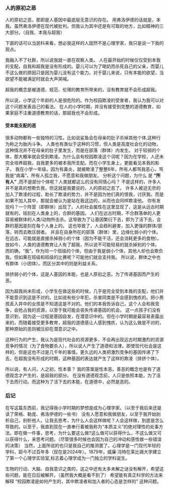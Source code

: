 ### 人的原初之恶

人的原初之恶，那即是人基因中最底层无意识的存在。
用弗洛伊德的话就是，本我。虽然弗洛伊德在现代被批判。但我认为其中还是有可取的地方，比如精神的三大部分。（自我、本我与超我）

下面的话可以当民科来看，想必我这样的人固然不是心理学家，我只是说一下我的观点。

我融入不了社群，所以说我就一直在观察人类。
人在最开始的时候仅仅受到本我的支配，自我和超我是没有形成的。婴儿可以为了喝奶而杀死自己的父亲，而婴儿不这么做的原因只是因为婴儿没有这个能力。对于婴儿来说，只有本能的欲望，当欲望不能被满足时就会大声哭喊。

超我的概念是被道德、规范、伦理的教育所带来的，没有教育就不会形成超我。

所以说，小学这个年龄的人是很危险的。作为校园欺凌的受害者，我认为我可以对这个问题发表自己的看法。
在人的小学时期，并没有接受到完整的道德教育，如果家庭不注重道德教育的话，那超我也不会形成。

#### 受本能支配的恶
很多动物都有一些独特的习性。比如说鲨鱼会在母亲的肚子杀掉其他个体,这种行为称之为胎内斗争。
人类也有类似于这种的习惯，但人类是高度社会化的动物，这种情况并不在母亲的肚子里发生，而是在部落（群体）内发生。
对于较弱的个体，那大概率就会受到欺凌。为什么会有校园欺凌这个词呢？因为在学校，人还未完全培养超我，自我更多的被本我所支配。而在小学生身上，更能看见本我的影子。
我在小学一年级，因为有鼻炎，就被欺凌了整整6年，所有人都骂我恶心，骂我是“病毒”。所有人孤立我，不愿意和我做朋友。
分析这个问题，为什么 是 __“所有人”__ ,而不是部分个体呢？人类就都这么的没有同情心吗？
不是这样的，许多人并不是真的想欺负我，但这就是我要说的，人的原初之恶了。
许多人被迫无奈的加入了欺凌的过程，助长了欺凌的势力，并不是因为他们真的恨我，讨厌我。而是如果不加入其中，那就会被认为是站在我这边的，从而也会同样欺凌他。
你有发现吗？一个阵营（即群体）出现了。人的社会属性在这里显现了，这是从远古时期就有的，铭刻在人类身上的，合群的基因。
人们在远古时期，不合群落单的人更容易被群体的人类/动物所击杀。这导致为了让基因繁衍下去，即为了活下去，合群的基因是刻在每个人身上的。
这也导致了，人会趋利避害，加入更强的群体/部落，转而去欺压弱者。
并且在自身所在的部落（群体）里，边缘化弱小的个体。在远古，可能就是直接杀掉弱小的个体（因为不能干活，还会消耗更多的食物）。放如今，人类的道德教育让人有了超我，所以说不可能轻易的就杀掉别的个体。
而的确，“我”，作为同一个班级的个体，但由于我是弱小个体，其他人却也会欺负我。但如果在班级和班级的比赛呢？可能他们就会支持我。
所以说，群体之中也有群体（小团体）。而区分其中的则是利益关系。

排挤弱小的个体，这是人基因的本能，也是人原初之恶。为了传递基因而产生的恶。

因为超我尚未形成，小学生在做这些的时候，几乎是完全受到本我的支配，他们并不能意识到这是不对的。比如说有些少年犯，杀害同类是不会感到愧疚的。把小男孩丢入井中的女孩是不知道这是不对的。他们的本我告诉自己，这个人会和我竞争，会抢占我的资源，以至于我可能会丧失传递基因的机会。
这一点孩子们没有意识到，因为这一过程是基因自发，在潜意识中的。但在小学时期是最容易表露出来的，而随着接受更多教育，超我的道德感让人感到愧疚，认为这么做是不对的，那种原始的恶则被压抑在潜意识之中。

这种行为的产生，我认为是现代社会的资源更多，不会再出现远古时期激烈的资源竞争的情况（为了食物要杀人），所以说人产生了道德和法律。即使现代社会是这样的，但是这也不过是几千年的事情。更久远的人类把激烈竞争的基因传递了下去，在超我没有形成的时期，这种基因的表达就产生了这样的欺凌（排挤个体）。

所以说，有人问，人之初，性本善？
我的答案是性本恶。善恶的概念也是有了道德观念才产生的，是超我的部分。
在没有道德观念前，人只是依照本能，为了活下去而行动。而这种为了活下去的本能，在道德中，必然是恶的。


### 后记
在写这篇东西前，我记得我小学时期的梦想是成为心理学家。（以至于我后来还是读了荣格、勒庞、弗洛伊德的一些书）
没有人愿意和我做朋友，以至于我开始剖析自己，剖析他人。让我去思考，为什么人会这样做呢？人会这样做，到底是怎么导致的。以至于，我直到现在一直奉行着被我称为“本质主义”的绝对理性的处事方法。即在做一件事，思考，为什么要这么做?这么做可以获得什么，不这么做又可以获得什么，来思考问题。（尽管很多时候也会因为自己的冲动和感性做一些错误的决策）
当然，上面所说的也只是我自己的推测罢了。心理学是一门现代年轻的学科，距今不过百年多（现在是2024年）。1879年，威廉·冯特在莱比锡大学建立了第一个心理学实验室,标志着心理学成为一门独立的学科诞生。

生物的行动、大脑、自我意识之类的，这之中还有太多未解之谜没有解开，希望这些问题，能在日后被解开。（虽然我大概是看不到了） 希望能有真正科学的方法来解释 “校园欺凌是如何产生的，其中欺凌者和加入者的心态是怎样的” 这种问题。